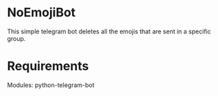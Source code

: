 # NoEmojiBot
 This simple telegram bot deletes all the emojis that are sent in a specific group.

# Requirements
 Modules: python-telegram-bot
